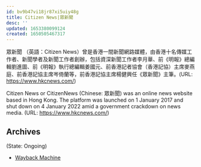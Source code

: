 ```yaml
---
id: bv9b47vi18jr87xi5uiy48g
title: Citizen News|眾新聞
desc: ''
updated: 1653380099124
created: 1650505467317
---
```


眾新聞 （英語：Citizen News）曾是香港一間新聞網路媒體，由香港十名傳媒工作者、新聞學者及新聞工作者創辦，包括資深新聞工作者李月華、前《明報》總編輯劉進圖、前《明報》執行總編輯姜國元、前香港記者協會（香港記協）主席麥燕庭、前香港記協主席岑倚蘭等，前香港記協主席楊健興任《眾新聞》主筆。(URL: https://www.hkcnews.com/)


Citizen News or CitizenNews (Chinese: 眾新聞) was an online news website based in Hong Kong. The platform was launched on 1 January 2017 and shut down on 4 January 2022 amid a government crackdown on news media. (URL: https://www.hkcnews.com/)


## Archives
(State: Ongoing)

- [Wayback Machine](https://web.archive.org/web/*/http://www.hkcnews.com/)